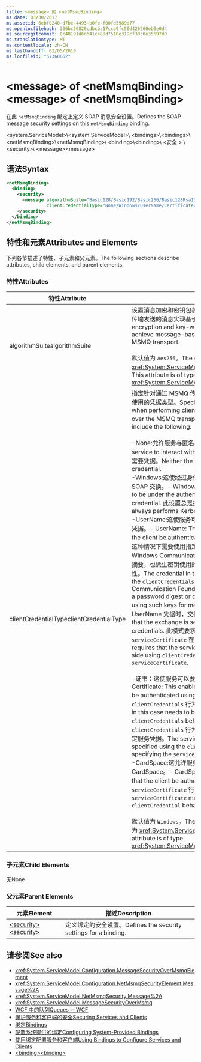 ```yaml
---
title: <message> 的 <netMsmqBinding>
ms.date: 03/30/2017
ms.assetid: 6ebf0240-d7be-4493-b0fe-f00fd5989d77
ms.openlocfilehash: 306bc56820cdbcba17cce9fc50d426260eb0e0d4
ms.sourcegitcommit: 0c48191d6d641ce88d7510e319cf38c0e35697d0
ms.translationtype: MT
ms.contentlocale: zh-CN
ms.lasthandoff: 03/05/2019
ms.locfileid: "57360662"
---
```

# <a name="message-of-netmsmqbinding"></a><span data-ttu-id="dcf9c-102">\<message> of \<netMsmqBinding></span><span class="sxs-lookup"><span data-stu-id="dcf9c-102">\<message> of \<netMsmqBinding></span></span>

<span data-ttu-id="dcf9c-103">在此 `netMsmqBinding` 绑定上定义 SOAP 消息安全设置。</span><span class="sxs-lookup"><span data-stu-id="dcf9c-103">Defines the SOAP message security settings on this `netMsmqBinding` binding.</span></span>

<span data-ttu-id="dcf9c-104">\<system.ServiceModel>\\</span><span class="sxs-lookup"><span data-stu-id="dcf9c-104">\<system.ServiceModel>\\</span></span>
<span data-ttu-id="dcf9c-105">\<bindings>\\</span><span class="sxs-lookup"><span data-stu-id="dcf9c-105">\<bindings>\\</span></span>
<span data-ttu-id="dcf9c-106">\<netMsmqBinding>\\</span><span class="sxs-lookup"><span data-stu-id="dcf9c-106">\<netMsmqBinding>\\</span></span>
<span data-ttu-id="dcf9c-107">\<binding>\\</span><span class="sxs-lookup"><span data-stu-id="dcf9c-107">\<binding>\\</span></span>
<span data-ttu-id="dcf9c-108">\<安全 > \\</span><span class="sxs-lookup"><span data-stu-id="dcf9c-108">\<security>\\</span></span>
<span data-ttu-id="dcf9c-109">\<message></span><span class="sxs-lookup"><span data-stu-id="dcf9c-109">\<message></span></span>

## <a name="syntax"></a><span data-ttu-id="dcf9c-110">语法</span><span class="sxs-lookup"><span data-stu-id="dcf9c-110">Syntax</span></span>

```xml
<netMsmqBinding>
  <binding>
    <security>
      <message algorithmSuite="Basic128/Basic192/Basic256/Basic128Rsa15/Basic256Rsa15/TripleDes/TripleDesRsa15/Basic128Sha256/Basic192Sha256/TripleDesSha256/Basic128Sha256Rsa15/Basic192Sha256Rsa15/Basic256Sha256Rsa15/TripleDesSha256Rsa15"
               clientCredentialType="None/Windows/UserName/Certificate/CardSpace" />
    </security>
  </binding>
</netMsmqBinding>
```

## <a name="attributes-and-elements"></a><span data-ttu-id="dcf9c-111">特性和元素</span><span class="sxs-lookup"><span data-stu-id="dcf9c-111">Attributes and Elements</span></span>

<span data-ttu-id="dcf9c-112">下列各节描述了特性、子元素和父元素。</span><span class="sxs-lookup"><span data-stu-id="dcf9c-112">The following sections describe attributes, child elements, and parent elements.</span></span>

### <a name="attributes"></a><span data-ttu-id="dcf9c-113">特性</span><span class="sxs-lookup"><span data-stu-id="dcf9c-113">Attributes</span></span>

|<span data-ttu-id="dcf9c-114">特性</span><span class="sxs-lookup"><span data-stu-id="dcf9c-114">Attribute</span></span>|<span data-ttu-id="dcf9c-115">描述</span><span class="sxs-lookup"><span data-stu-id="dcf9c-115">Description</span></span>|
|---------------|-----------------|
|<span data-ttu-id="dcf9c-116">algorithmSuite</span><span class="sxs-lookup"><span data-stu-id="dcf9c-116">algorithmSuite</span></span>|<span data-ttu-id="dcf9c-117">设置消息加密和密钥包装算法，这些算法用于针对通过 MSMQ 传输发送的消息实现基于消息的安全性。</span><span class="sxs-lookup"><span data-stu-id="dcf9c-117">Sets the message encryption and key-wrap algorithms that are used to achieve message-based security for messages sent over MSMQ transport.</span></span><br /><br /> <span data-ttu-id="dcf9c-118">默认值为 `Aes256`。</span><span class="sxs-lookup"><span data-stu-id="dcf9c-118">The default value is `Aes256`.</span></span> <span data-ttu-id="dcf9c-119">此属性的类型为 <xref:System.ServiceModel.Security.SecurityAlgorithmSuite>。</span><span class="sxs-lookup"><span data-stu-id="dcf9c-119">This attribute is of type <xref:System.ServiceModel.Security.SecurityAlgorithmSuite>.</span></span>|
|<span data-ttu-id="dcf9c-120">clientCredentialType</span><span class="sxs-lookup"><span data-stu-id="dcf9c-120">clientCredentialType</span></span>|<span data-ttu-id="dcf9c-121">指定针对通过 MSMQ 传输发送的消息执行客户端身份验证时要使用的凭据类型。</span><span class="sxs-lookup"><span data-stu-id="dcf9c-121">Specifies the type of credential to be used when performing client authentication for messages sent over the MSMQ transport.</span></span> <span data-ttu-id="dcf9c-122">包括以下有效值：</span><span class="sxs-lookup"><span data-stu-id="dcf9c-122">Valid values include the following:</span></span><br /><br /> <span data-ttu-id="dcf9c-123">-None:允许服务与匿名客户端交互。</span><span class="sxs-lookup"><span data-stu-id="dcf9c-123">-   None: This allows the service to interact with anonymous clients.</span></span> <span data-ttu-id="dcf9c-124">服务和客户端都不需要凭据。</span><span class="sxs-lookup"><span data-stu-id="dcf9c-124">Neither the service nor the client requires a credential.</span></span><br /><span data-ttu-id="dcf9c-125">-Windows:这使经过身份验证的 Windows 凭据上下文中进行 SOAP 交换。</span><span class="sxs-lookup"><span data-stu-id="dcf9c-125">-   Windows: This enables the SOAP exchanges to be under the authenticated context of a Windows credential.</span></span> <span data-ttu-id="dcf9c-126">此设置总是执行基于 Kerberos 的身份验证。</span><span class="sxs-lookup"><span data-stu-id="dcf9c-126">This always performs Kerberos-based authentication.</span></span><br /><span data-ttu-id="dcf9c-127">-UserName:这使服务可以要求客户端进行身份验证使用用户名凭据。</span><span class="sxs-lookup"><span data-stu-id="dcf9c-127">-   UserName: This enables the service to require that the client be authenticated using a UserName credential.</span></span> <span data-ttu-id="dcf9c-128">在这种情况下需要使用指定凭据`clientCredentials`行为**警告：** Windows Communication Foundation (WCF) 不支持发送密码摘要，也派生密钥使用的密码并使用此类密钥来提供消息安全性。</span><span class="sxs-lookup"><span data-stu-id="dcf9c-128">The credential in this case needs to be specified using the `clientCredentials` behavior **Caution:**  Windows Communication Foundation (WCF) does not support sending a password digest or deriving keys using password and using such keys for message security.</span></span> <span data-ttu-id="dcf9c-129">因此，WCF 强制使用 UserName 凭据时，交换的安全性。</span><span class="sxs-lookup"><span data-stu-id="dcf9c-129">Therefore, WCF enforces that the exchange is secured when using UserName credentials.</span></span> <span data-ttu-id="dcf9c-130">此模式要求使用 `clientCredential` 行为和 `serviceCertificate` 在客户端指定服务证书。</span><span class="sxs-lookup"><span data-stu-id="dcf9c-130">This mode requires that the service certificate be specified on the client side using `clientCredential` behavior and `serviceCertificate`.</span></span> <br /><br /> <span data-ttu-id="dcf9c-131">-证书：这使服务可以要求客户端进行身份验证使用的证书。</span><span class="sxs-lookup"><span data-stu-id="dcf9c-131">-   Certificate: This enables the service to require that the client be authenticated using a certificate.</span></span> <span data-ttu-id="dcf9c-132">在此情况下，需要使用 `clientCredentials` 行为指定客户端凭据。</span><span class="sxs-lookup"><span data-stu-id="dcf9c-132">The client credential in this case needs to be specified using the `clientCredentials` behavior.</span></span> <span data-ttu-id="dcf9c-133">在此情况下，需要使用 `clientCredentials` 行为，通过指定 `serviceCertificate` 来指定服务凭据。</span><span class="sxs-lookup"><span data-stu-id="dcf9c-133">The service credential in this case needs to be specified using the `clientCredentials` behavior by specifying the `serviceCertificate`.</span></span><br /><span data-ttu-id="dcf9c-134">-CardSpace:这允许服务要求客户端进行身份验证使用 CardSpace。</span><span class="sxs-lookup"><span data-stu-id="dcf9c-134">-   CardSpace: This allows the service to require that the client be authenticated using a CardSpace.</span></span> <span data-ttu-id="dcf9c-135">必须在 `serviceCertificate` 行为中设置 `clientCredential`。</span><span class="sxs-lookup"><span data-stu-id="dcf9c-135">The `serviceCertificate` must be provisioned in the `clientCredential` behavior.</span></span><br /><br /> <span data-ttu-id="dcf9c-136">默认值为 `Windows`。</span><span class="sxs-lookup"><span data-stu-id="dcf9c-136">The default value is `Windows`.</span></span> <span data-ttu-id="dcf9c-137">此属性的类型为 <xref:System.ServiceModel.MessageCredentialType>。</span><span class="sxs-lookup"><span data-stu-id="dcf9c-137">This attribute is of type <xref:System.ServiceModel.MessageCredentialType>.</span></span>|

### <a name="child-elements"></a><span data-ttu-id="dcf9c-138">子元素</span><span class="sxs-lookup"><span data-stu-id="dcf9c-138">Child Elements</span></span>

<span data-ttu-id="dcf9c-139">无</span><span class="sxs-lookup"><span data-stu-id="dcf9c-139">None</span></span>

### <a name="parent-elements"></a><span data-ttu-id="dcf9c-140">父元素</span><span class="sxs-lookup"><span data-stu-id="dcf9c-140">Parent Elements</span></span>

|<span data-ttu-id="dcf9c-141">元素</span><span class="sxs-lookup"><span data-stu-id="dcf9c-141">Element</span></span>|<span data-ttu-id="dcf9c-142">描述</span><span class="sxs-lookup"><span data-stu-id="dcf9c-142">Description</span></span>|
|-------------|-----------------|
|[<span data-ttu-id="dcf9c-143">\<security></span><span class="sxs-lookup"><span data-stu-id="dcf9c-143">\<security></span></span>](../../../../../docs/framework/configure-apps/file-schema/wcf/security-of-netmsmqbinding.md)|<span data-ttu-id="dcf9c-144">定义绑定的安全设置。</span><span class="sxs-lookup"><span data-stu-id="dcf9c-144">Defines the security settings for a binding.</span></span>|

## <a name="see-also"></a><span data-ttu-id="dcf9c-145">请参阅</span><span class="sxs-lookup"><span data-stu-id="dcf9c-145">See also</span></span>

- <xref:System.ServiceModel.Configuration.MessageSecurityOverMsmqElement>
- <xref:System.ServiceModel.Configuration.NetMsmqSecurityElement.Message%2A>
- <xref:System.ServiceModel.NetMsmqSecurity.Message%2A>
- <xref:System.ServiceModel.MessageSecurityOverMsmq>
- [<span data-ttu-id="dcf9c-146">WCF 中的队列</span><span class="sxs-lookup"><span data-stu-id="dcf9c-146">Queues in WCF</span></span>](../../../../../docs/framework/wcf/feature-details/queues-in-wcf.md)
- [<span data-ttu-id="dcf9c-147">保护服务和客户端的安全</span><span class="sxs-lookup"><span data-stu-id="dcf9c-147">Securing Services and Clients</span></span>](../../../../../docs/framework/wcf/feature-details/securing-services-and-clients.md)
- [<span data-ttu-id="dcf9c-148">绑定</span><span class="sxs-lookup"><span data-stu-id="dcf9c-148">Bindings</span></span>](../../../../../docs/framework/wcf/bindings.md)
- [<span data-ttu-id="dcf9c-149">配置系统提供的绑定</span><span class="sxs-lookup"><span data-stu-id="dcf9c-149">Configuring System-Provided Bindings</span></span>](../../../../../docs/framework/wcf/feature-details/configuring-system-provided-bindings.md)
- [<span data-ttu-id="dcf9c-150">使用绑定配置服务和客户端</span><span class="sxs-lookup"><span data-stu-id="dcf9c-150">Using Bindings to Configure Services and Clients</span></span>](../../../../../docs/framework/wcf/using-bindings-to-configure-services-and-clients.md)
- [<span data-ttu-id="dcf9c-151">\<binding></span><span class="sxs-lookup"><span data-stu-id="dcf9c-151">\<binding></span></span>](../../../../../docs/framework/misc/binding.md)
